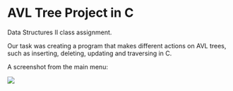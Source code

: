 # AVL Tree Project in C

Data Structures II class assignment.

Our task was creating a program that makes different actions on AVL trees, such as inserting, deleting, updating and traversing in C.

A screenshot from the main menu:

<img src="https://i.ibb.co/0y08Rw4k/ay1zmun.png"/>

